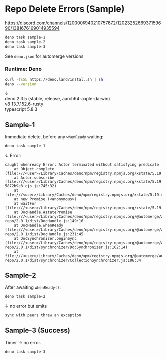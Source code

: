 # Repo Delete Errors (Sample)

https://discord.com/channels/1200006940210757672/1202325266937159690/1381676169014935594

```bash
deno task sample-1
deno task sample-2
deno task sample-3
```

See `deno.json` for automerge versions.

### Runtime: Deno

```bash
curl -fsSL https://deno.land/install.sh | sh
deno --version
```

↓  
deno 2.3.5 (stable, release, aarch64-apple-darwin)  
v8 13.7.152.6-rusty  
typescript 5.8.3

## Sample-1

Immediate delete, before any `whenReady` waiting:

```bash
deno task sample-1
```

↓ Error:

```
caught whenready Error: Actor terminated without satisfying predicate
    at Object.complete (file:///<user>/Library/Caches/deno/npm/registry.npmjs.org/xstate/5.19.4/dist/xstate.cjs.js:953:13)
    at Actor.subscribe (file:///<user>/Library/Caches/deno/npm/registry.npmjs.org/xstate/5.19.4/dist/raise-5872b9e8.cjs.js:745:32)
    at file:///<user>/Library/Caches/deno/npm/registry.npmjs.org/xstate/5.19.4/dist/xstate.cjs.js:944:20
    at new Promise (<anonymous>)
    at waitFor (file:///<user>/Library/Caches/deno/npm/registry.npmjs.org/xstate/5.19.4/dist/xstate.cjs.js:891:10)
    at DocHandle.#statePromise (file:///<user>/Library/Caches/deno/npm/registry.npmjs.org/@automerge/automerge-repo/2.0.1/dist/DocHandle.js:149:16)
    at DocHandle.whenReady (file:///<user>/Library/Caches/deno/npm/registry.npmjs.org/@automerge/automerge-repo/2.0.1/dist/DocHandle.js:231:45)
    at DocSynchronizer.beginSync (file:///<user>/Library/Caches/deno/npm/registry.npmjs.org/@automerge/automerge-repo/2.0.1/dist/synchronizer/DocSynchronizer.js:162:14)
    at file:///<user>/Library/Caches/deno/npm/registry.npmjs.org/@automerge/automerge-repo/2.0.1/dist/synchronizer/CollectionSynchronizer.js:106:34
```

## Sample-2

After awaiting `whenReady()`:

```bash
deno task sample-2
```

↓ no error but emits

```
sync with peers threw an exception
```

## Sample-3 (Success)

Timer → no error.

```bash
deno task sample-3
```
